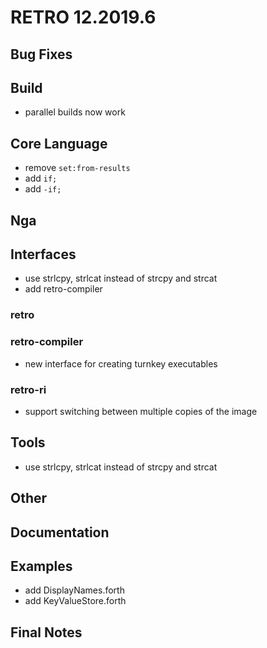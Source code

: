 # RETRO 12.2019.6

## Bug Fixes

## Build

- parallel builds now work

## Core Language

- remove `set:from-results`
- add `if;`
- add `-if;`

## Nga

## Interfaces

- use strlcpy, strlcat instead of strcpy and strcat
- add retro-compiler

### retro

### retro-compiler

- new interface for creating turnkey executables

### retro-ri

- support switching between multiple copies of the image

## Tools

- use strlcpy, strlcat instead of strcpy and strcat

## Other

## Documentation

## Examples

- add DisplayNames.forth
- add KeyValueStore.forth

## Final Notes
